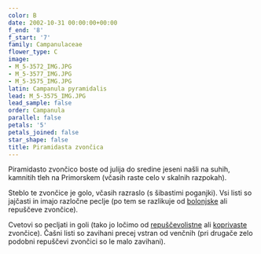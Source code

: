 ```yaml
---
color: B
date: 2002-10-31 00:00:00+00:00
f_end: '8'
f_start: '7'
family: Campanulaceae
flower_type: C
image:
- M_5-3572_IMG.JPG
- M_5-3577_IMG.JPG
- M_5-3575_IMG.JPG
latin: Campanula pyramidalis
lead: M_5-3575_IMG.JPG
lead_sample: false
order: Campanula
parallel: false
petals: '5'
petals_joined: false
star_shape: false
title: Piramidasta zvončica
---
```

Piramidasto zvončico boste od julija do sredine jeseni našli na suhih, kamnitih tleh na Primorskem (včasih raste celo v skalnih razpokah).

Steblo te zvončice je golo, včasih razraslo (s šibastimi poganjki). Vsi listi so jajčasti in imajo razločne peclje (po tem se razlikuje od [bolonjske](../../campanulabononiensis/bolonjska-zvon&#269;ica/) ali repuščeve zvončice).

Cvetovi so pecljati in goli (tako jo ločimo od [repuščevolistne](../../campanularapunculoides/repuš&#269;evolistna-zvon&#269;ica/) ali [koprivaste](../../campanulatrachelium/koprivasta-zvon&#269;ica/) zvončice). Čašni listi so zavihani precej vstran od venčnih (pri drugače zelo podobni repuščevi zvončici so le malo zavihani).

